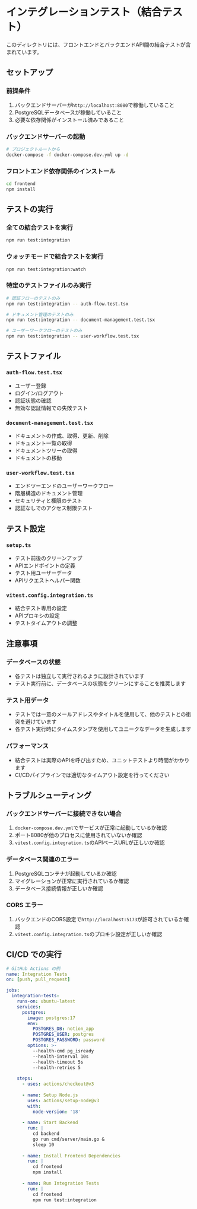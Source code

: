 # インテグレーションテスト（結合テスト）

このディレクトリには、フロントエンドとバックエンドAPI間の結合テストが含まれています。

## セットアップ

### 前提条件

1. バックエンドサーバーが`http://localhost:8080`で稼働していること
2. PostgreSQLデータベースが稼働していること
3. 必要な依存関係がインストール済みであること

### バックエンドサーバーの起動

```bash
# プロジェクトルートから
docker-compose -f docker-compose.dev.yml up -d
```

### フロントエンド依存関係のインストール

```bash
cd frontend
npm install
```

## テストの実行

### 全ての結合テストを実行

```bash
npm run test:integration
```

### ウォッチモードで結合テストを実行

```bash
npm run test:integration:watch
```

### 特定のテストファイルのみ実行

```bash
# 認証フローのテストのみ
npm run test:integration -- auth-flow.test.tsx

# ドキュメント管理のテストのみ
npm run test:integration -- document-management.test.tsx

# ユーザーワークフローのテストのみ
npm run test:integration -- user-workflow.test.tsx
```

## テストファイル

### `auth-flow.test.tsx`
- ユーザー登録
- ログイン/ログアウト
- 認証状態の確認
- 無効な認証情報での失敗テスト

### `document-management.test.tsx`
- ドキュメントの作成、取得、更新、削除
- ドキュメント一覧の取得
- ドキュメントツリーの取得
- ドキュメントの移動

### `user-workflow.test.tsx`
- エンドツーエンドのユーザーワークフロー
- 階層構造のドキュメント管理
- セキュリティと権限のテスト
- 認証なしでのアクセス制限テスト

## テスト設定

### `setup.ts`
- テスト前後のクリーンアップ
- APIエンドポイントの定義
- テスト用ユーザーデータ
- APIリクエストヘルパー関数

### `vitest.config.integration.ts`
- 結合テスト専用の設定
- APIプロキシの設定
- テストタイムアウトの調整

## 注意事項

### データベースの状態
- 各テストは独立して実行されるように設計されています
- テスト実行前に、データベースの状態をクリーンにすることを推奨します

### テスト用データ
- テストでは一意のメールアドレスやタイトルを使用して、他のテストとの衝突を避けています
- 各テスト実行時にタイムスタンプを使用してユニークなデータを生成します

### パフォーマンス
- 結合テストは実際のAPIを呼び出すため、ユニットテストより時間がかかります
- CI/CDパイプラインでは適切なタイムアウト設定を行ってください

## トラブルシューティング

### バックエンドサーバーに接続できない場合
1. `docker-compose.dev.yml`でサービスが正常に起動しているか確認
2. ポート8080が他のプロセスに使用されていないか確認
3. `vitest.config.integration.ts`のAPIベースURLが正しいか確認

### データベース関連のエラー
1. PostgreSQLコンテナが起動しているか確認
2. マイグレーションが正常に実行されているか確認
3. データベース接続情報が正しいか確認

### CORS エラー
1. バックエンドのCORS設定で`http://localhost:5173`が許可されているか確認
2. `vitest.config.integration.ts`のプロキシ設定が正しいか確認

## CI/CD での実行

```yaml
# GitHub Actions の例
name: Integration Tests
on: [push, pull_request]

jobs:
  integration-tests:
    runs-on: ubuntu-latest
    services:
      postgres:
        image: postgres:17
        env:
          POSTGRES_DB: notion_app
          POSTGRES_USER: postgres
          POSTGRES_PASSWORD: password
        options: >-
          --health-cmd pg_isready
          --health-interval 10s
          --health-timeout 5s
          --health-retries 5
    
    steps:
      - uses: actions/checkout@v3
      
      - name: Setup Node.js
        uses: actions/setup-node@v3
        with:
          node-version: '18'
          
      - name: Start Backend
        run: |
          cd backend
          go run cmd/server/main.go &
          sleep 10
          
      - name: Install Frontend Dependencies
        run: |
          cd frontend
          npm install
          
      - name: Run Integration Tests
        run: |
          cd frontend
          npm run test:integration
```
